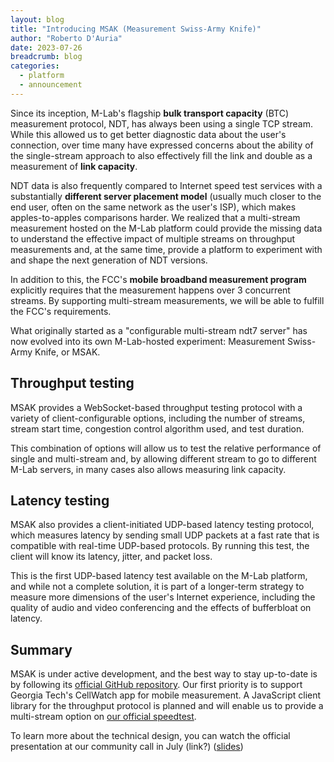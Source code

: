 ```yaml
---
layout: blog
title: "Introducing MSAK (Measurement Swiss-Army Knife)"
author: "Roberto D'Auria"
date: 2023-07-26
breadcrumb: blog
categories:
  - platform
  - announcement
---
```


Since its inception, M-Lab's flagship **bulk transport capacity** (BTC) measurement protocol, NDT, has always been using a single TCP stream. While this allowed us to get better diagnostic data about the user's connection, over time many have expressed concerns about the ability of the single-stream approach to also effectively fill the link and double as a measurement of **link capacity**. <!--more-->

NDT data is also frequently compared to Internet speed test services with a substantially **different server placement model** (usually much closer to the end user, often on the same network as the user's ISP), which makes apples-to-apples comparisons harder. We realized that a multi-stream measurement hosted on the M-Lab platform could provide the missing data to understand the effective impact of multiple streams on throughput measurements and, at the same time, provide a platform to experiment with and shape the next generation of NDT versions.

In addition to this, the FCC's **mobile broadband measurement program** explicitly requires that the measurement happens over 3 concurrent streams. By supporting multi-stream measurements, we will be able to fulfill the FCC's requirements.

What originally started as a "configurable multi-stream ndt7 server" has now evolved into its own M-Lab-hosted experiment: Measurement Swiss-Army Knife, or MSAK.

## Throughput testing

MSAK provides a WebSocket-based throughput testing protocol with a variety of client-configurable options, including the number of streams, stream start time, congestion control algorithm used, and test duration.

This combination of options will allow us to test the relative performance of single and multi-stream and, by allowing different stream to go to different M-Lab servers, in many cases also allows measuring link capacity.

## Latency testing

MSAK also provides a client-initiated UDP-based latency testing protocol, which measures latency by sending small UDP packets at a fast rate that is compatible with real-time UDP-based protocols. By running this test, the client will know its latency, jitter, and packet loss.

This is the first UDP-based latency test available on the M-Lab platform, and while not a complete solution, it is part of a longer-term strategy to measure more dimensions of the user's Internet experience, including the quality of audio and video conferencing and the effects of bufferbloat on latency.

## Summary

MSAK is under active development, and the best way to stay up-to-date is by following its [official GitHub repository](https://github.com/m-lab/msak). Our first priority is to support Georgia Tech's CellWatch app for mobile measurement. A JavaScript client library for the throughput protocol is planned and will enable us to provide a multi-stream option on [our official speedtest](https://speed.measurementlab.net).

To learn more about the technical design, you can watch the official presentation at our community call in July (link?) ([slides](https://docs.google.com/presentation/d/1IbqMhmBwP2ul0Y7I-haIICc3tTjHsuRAKofzR5J-0gM/edit#slide=id.g255b8295bce_1_63))

